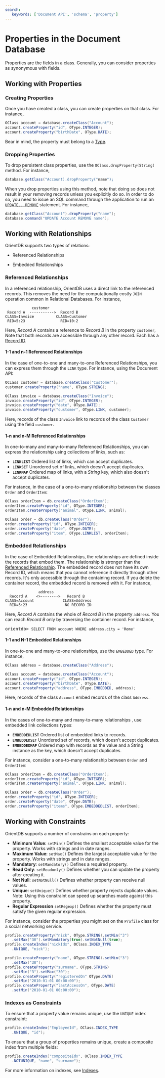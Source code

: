 ```yaml
---
search:
   keywords: ['Document API', 'schema', 'property']
---
```


# Properties in the Document Database

Properties are the fields in a class.  Generally, you can consider properties as synonymous with fields.

## Working with Properties

### Creating Properties

Once you have created a class, you can create properties on that class.  For instance,

```java
OClass account = database.createClass("Account");
account.createProperty("id", OType.INTEGER);
account.createProperty("birthDate", OType.DATE);
```

Bear in mind, the property must belong to a [Type](../general/Types.md).


### Dropping Properties

To drop persistent class properties, use the `OClass.dropProperty(String)` method.  For instance,

```java
database.getClass("Account).dropProperty("name");
```

When you drop properties using this method, note that doing so does not result in your removing records unless you explicitly do so.  In order to do so, you need to issue an SQL command through the application to run an [`UPDATE...REMOVE`](../sql/SQL-Update.md) statement.  For instance,

```java
database.getClass("Account").dropProperty("name");
database.command("UPDATE Account REMOVE name");
```

## Working with Relationships

OrientDB supports two types of relations:

- Referenced Relationships

- Embedded Relationships

### Referenced Relationships

In a referenced relationship, OrientDB uses a direct link to the referenced records.  This removes the need for the computationally costly `JOIN` operation common in Relational Databases.  For instance,

```
            customer
 Record A  ----------->  Record B
CLASS=Invoice          CLASS=Customer
 RID=5:23                RID=10:2
```

Here, *Record A* contains a reference to *Record B* in the property `customer`,  Note that both records are accessible through any other record.  Each has a [Record ID](../datamodeling/Concepts.md#record-id).

#### 1-1 and n-1 Referenced Relationships

In the case of one-to-one and many-to-one Referenced Relationships, you can express them through the `LINK` type.  For instance, using the Document API:

```java
OCLass customer = database.createClass("Customer");
customer.createProperty("name", OType.STRING);

OClass invoice = database.createClass("Invoice");
invoice.createProperty("id", OType.INTEGER);
invoice.createProperty("date", OType.DATE);
invoice.createProperty("customer", OType.LINK, customer);
```

Here, records of the class `Invoice` link to records of the class `Customer` using the field `customer`.


#### 1-n and n-M Referenced Relationships

In one-to-many and many-to-many Referenced Relationships, you can express the relationship using collections of links, such as:

- **`LINKLIST`** Ordered list of links, which can accept duplicates.
- **`LINKSET`** Unordered set of links, which doesn't accept duplicates.
- **`LINKMAP`** Ordered map of links, with a *String* key, which also doesn't accept duplicates.

For instance, in the case of a one-to-many relationship between the classes `Order` and `OrderItem`:

```java
OClass orderItem = db.createClass("OrderItem");
orderItem.createProperty("id", OType.INTEGER);
orderItem.createProperty("animal", Otype.LINK, animal);

OClass order = db.createClass("Order");
order.createProperty("id", OType.INTEGER);
order.createProperty("date", OType.DATE);
order.createProperty("item", OType.LINKLIST, orderItem);

```



### Embedded Relationships

In the case of Embedded Relationships, the relationships are defined inside the records that embed them.  The relationship is stronger than the [Referenced Relationship](#referenced-relationships).  The embedded record does not have its own Record ID, which means that you cannot reference it directly through other records.  It's only accessible through the containing record.  If you delete the container record, the embedded record is removed with it.  For instance,

```
               address
  Record A    <>-------->   Record B
CLASS=Account             CLASS=Address
  RID=5:23                 NO RECORD ID
```


Here, *Record A* contains the whole of *Record B* in the property `address`.  You can reach *Record B* only by traversing the container record.  For instance,

<pre>
orientdb> <code class="lang-sql userinput">SELECT FROM account WHERE address.city = 'Rome'</code>
</pre>

#### 1-1 and N-1 Embedded Relationships

In one-to-one and many-to-one relationships, use the `EMBEDDED` type.  For instance,

```java
OClass address = database.createClass("Address");

OClass account = database.createClass("Account");
account.createProperty("id", OType.INTEGER);
account.createProperty("birthDate", OType.DATE);
account.createProperty("address", OType.EMBEDDED, address);
```

Here, records of the class `Account` embed records of the class `Address`.

#### 1-n and n-M Embedded Relationships

In the cases of one-to-many and many-to-many relationships , use embedded link collections types:

- **`EMBEDDEDLIST`** Ordered list of embedded links to records.
- **`EMBEDDEDSET`** Unordered set of records, which doesn't accept duplicates.
- **`EMBEDDEDMAP`** Ordered map with records as the value and a String instance as the key, which doesn't accept duplicates.

For instance, consider a one-to-many relationship between `Order` and `OrderItem`:

```java
OClass orderItem = db.createClass("OrderItem");
orderItem.createProperty("id", OType.INTEGER);
orderITem.createProperty("animal", OType.LINK, animal);

OClass order = db.createClass("Order");
order.createProperty("id", OType.INTEGER);
order.createProperty("date", OType.DATE);
order.createProperty("items", OType.EMBEDDEDLIST, orderItem);
```

## Working with Constraints

OrientDB supports a number of constrains on each property:

- **Minimum Value**: `setMin()` Defines the smallest acceptable value for the property.  Works with strings and in date ranges.
- **Maximum Value**: `setMax()` Defines the largest acceptable value for the property.  Works with strings and in date ranges.
- **Mandatory**: `setMandatory()` Defines a required property.
- **Read Only**: `setReadonly()` Defines whether you can update the property after creating it.
- **Not Null**: `setNotNull()` Defines whether property can receive null values.
- **Unique**: `setUnique()` Defines whether property rejects duplicate values.  Note: Using this constraint can speed up searches made against this property.
- **Regular Expression** `setRegexp()` Defines whether the property must satisfy the given regular expression.

For instance, consider the properties you might set on the `Profile` class for a social networking service.

```java
profile.createProperty("nick", OType.STRING).setMin("3")
   .setMax("30").setMandatory(true).setNotNull(true);
profile.createIndex("nickIdx", OClass.INDEX_TYPE
   .UNIQUE, "nick");

profile.createProperty("name", OType.STRING).setMin("3")
   .setMax("30");
profile.createProperty("surname", OType.STRING)
   .setMin("3").setMax("30");
profile.createProperty("registeredOn" OType.DATE)
   .setMin("2010-01-01 00:00:00");
profile.createProperty("lastAccessOn", OType.DATE)
   .setMin("2010-01-01 00:00:00");
```

### Indexes as Constraints


To ensure that a property value remains unique, use the `UNIQUE` index constraint:

```java
profile.createIndex("EmployeeId", OClass.INDEX_TYPE
   .UNIQUE, "id");
```

To ensure that a group of properties remains unique, create a composite index from multiple fields:

```java
profile.createIndex("compositeIdx", OClass.INDEX_TYPE
   .NOTUNIQUE, "name", "surname");
```

For more information on indexes, see [Indexes](../indexing/Indexes.md).
